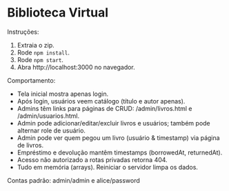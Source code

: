 # Biblioteca Virtual

Instruções:

1. Extraia o zip.
2. Rode `npm install`.
3. Rode `npm start`.
4. Abra http://localhost:3000 no navegador.

Comportamento:
- Tela inicial mostra apenas login.
- Após login, usuários veem catálogo (título e autor apenas).
- Admins têm links para páginas de CRUD: /admin/livros.html e /admin/usuarios.html.
- Admin pode adicionar/editar/excluir livros e usuários; também pode alternar role de usuário.
- Admin pode ver quem pegou um livro (usuário & timestamp) via página de livros.
- Empréstimo e devolução mantêm timestamps (borrowedAt, returnedAt).
- Acesso não autorizado a rotas privadas retorna 404.
- Tudo em memória (arrays). Reiniciar o servidor limpa os dados.

Contas padrão: admin/admin e alice/password
